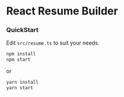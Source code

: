 # React Resume Builder

### QuickStart

Edit `src/resume.ts` to suit your needs.

```bash
npm install
npm start
```

or

```bash
yarn install
yarn start
```
